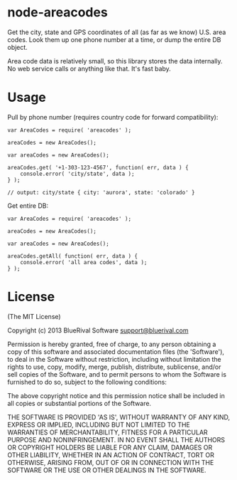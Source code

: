 node-areacodes
========

Get the city, state and GPS coordinates of all (as far as we know) U.S. area codes. Look them up one phone number at a time, or dump the entire DB object.

Area code data is relatively small, so this library stores the data internally. No web service calls or anything like that. It's fast baby.

Usage
========

Pull by phone number (requires country code for forward compatibility):

```
var AreaCodes = require( 'areacodes' );

areaCodes = new AreaCodes();

var areaCodes = new AreaCodes();

areaCodes.get( '+1-303-123-4567', function( err, data ) {
	console.error( 'city/state', data );
} );

// output: city/state { city: 'aurora', state: 'colorado' }

```

Get entire DB:

```
var AreaCodes = require( 'areacodes' );

areaCodes = new AreaCodes();

var areaCodes = new AreaCodes();

areaCodes.getAll( function( err, data ) {
	console.error( 'all area codes', data );
} );
```

License
========

(The MIT License)

Copyright (c) 2013 BlueRival Software <support@bluerival.com>

Permission is hereby granted, free of charge, to any person obtaining a copy of
this software and associated documentation files (the 'Software'), to deal in
the Software without restriction, including without limitation the rights to
use, copy, modify, merge, publish, distribute, sublicense, and/or sell copies of
the Software, and to permit persons to whom the Software is furnished to do so,
subject to the following conditions:

The above copyright notice and this permission notice shall be included in all
copies or substantial portions of the Software.

THE SOFTWARE IS PROVIDED 'AS IS', WITHOUT WARRANTY OF ANY KIND, EXPRESS OR
IMPLIED, INCLUDING BUT NOT LIMITED TO THE WARRANTIES OF MERCHANTABILITY, FITNESS
FOR A PARTICULAR PURPOSE AND NONINFRINGEMENT. IN NO EVENT SHALL THE AUTHORS OR
COPYRIGHT HOLDERS BE LIABLE FOR ANY CLAIM, DAMAGES OR OTHER LIABILITY, WHETHER
IN AN ACTION OF CONTRACT, TORT OR OTHERWISE, ARISING FROM, OUT OF OR IN
CONNECTION WITH THE SOFTWARE OR THE USE OR OTHER DEALINGS IN THE SOFTWARE.
